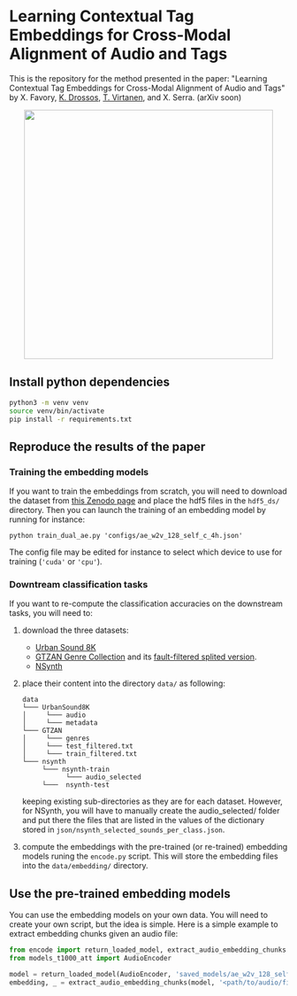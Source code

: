 # Learning Contextual Tag Embeddings for Cross-Modal Alignment of Audio and Tags

This is the repository for the method presented in the paper: "Learning Contextual Tag Embeddings for Cross-Modal Alignment of Audio and Tags" by X. Favory, [K. Drossos](https://kdrossos.net), [T. Virtanen](https://tutcris.tut.fi/portal/en/persons/tuomas-virtanen(210e58bb-c224-40a9-bf6c-5b786297e841).html), and X. Serra. (arXiv soon)


<p align="center">
  <img src="https://user-images.githubusercontent.com/10927428/97285752-e4c5ab80-1842-11eb-9393-f10dbf0daac9.png" width="450" />
</p>


## Install python dependencies
```sh
python3 -m venv venv
source venv/bin/activate
pip install -r requirements.txt
```

## Reproduce the results of the paper

### Training the embedding models


If you want to train the embeddings from scratch, you will need to download the dataset from [this Zenodo page](https://zenodo.org/record/3887261#.Xud1BuftaUk) and place the hdf5 files in the `hdf5_ds/` directory.
Then you can launch the training of an embedding model by running for instance:
```
python train_dual_ae.py 'configs/ae_w2v_128_self_c_4h.json'
```
The config file may be edited for instance to select which device to use for training (`'cuda'` or `'cpu'`).


### Downtream classification tasks

If you want to re-compute the classification accuracies on the downstream tasks, you will need to:
1. download the three datasets:
   - [Urban Sound 8K](https://urbansounddataset.weebly.com/urbansound8k.html)
   - [GTZAN Genre Collection](http://marsyas.info/downloads/datasets.html) and its [fault-filtered splited version](https://github.com/jongpillee/music_dataset_split/tree/master/GTZAN_split).
   - [NSynth](https://magenta.tensorflow.org/datasets/nsynth)
2. place their content into the directory `data/` as following:

    ```
    data
    └─── UrbanSound8K
    │     └─── audio
    │     └─── metadata
    └─── GTZAN
    │     └─── genres
    │     └─── test_filtered.txt
    │     └─── train_filtered.txt
    └─── nsynth
         └─── nsynth-train
               └─── audio_selected
         └───  nsynth-test
    ```

    keeping existing sub-directories as they are for each dataset.
    However, for NSynth, you will have to manually create the audio_selected/ folder and put there the files that are listed in the values of the dictionary stored in `json/nsynth_selected_sounds_per_class.json`.
  

3. compute the embeddings with the pre-trained (or re-trained) embedding models runing the `encode.py` script.
  This will store the embedding files into the `data/embedding/` directory.


## Use the pre-trained embedding models

You can use the embedding models on your own data.
You will need to create your own script, but the idea is simple.
Here is a simple example to extract embedding chunks given an audio file:

```python
from encode import return_loaded_model, extract_audio_embedding_chunks
from models_t1000_att import AudioEncoder

model = return_loaded_model(AudioEncoder, 'saved_models/ae_w2v_128_selfatt_c_4h/audio_encoder_epoch_200.pt')
embedding, _ = extract_audio_embedding_chunks(model, '<path/to/audio/file>')
```
